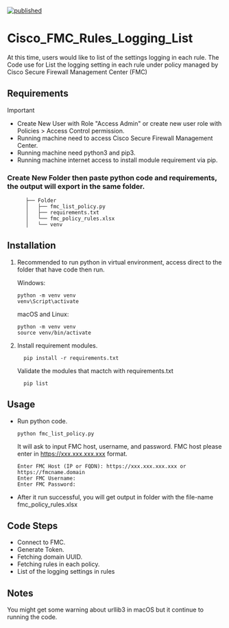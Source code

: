 [![published](https://static.production.devnetcloud.com/codeexchange/assets/images/devnet-published.svg)](https://developer.cisco.com/codeexchange/github/repo/ciscotee/CiscoSecureEndpoint-Ansible-CheckStatus)
# Cisco_FMC_Rules_Logging_List
At this time, users would like to list of the settings logging in each rule.
The Code use for List the logging setting in each rule under policy managed by Cisco Secure Firewall Management Center (FMC) 

## Requirements

  > [!IMPORTANT]
  >  -  Create New User with Role "Access Admin" or create new user role with Policies > Access Control permission.
  >  -  Running machine need to access Cisco Secure Firewall Management Center.
  >  -  Running machine need python3 and pip3.
  >  -  Running machine internet access to install module requirement via pip.
  
  ### Create New Folder then paste python code and requirements, the output will export in the same folder.

          ├── Folder
          │   ├── fmc_list_policy.py
          │   ├── requirements.txt
          │   └── fmc_policy_rules.xlsx
          │   └── venv

## Installation
  1. Recommended to run python in virtual environment, access direct to the folder that have code then run.
		
      Windows:

         python -m venv venv
         venv\Script\activate
     
      macOS and Linux:

         python -m venv venv
         source venv/bin/activate
	
  2. Install requirement modules.

           pip install -r requirements.txt

     Validate the modules that mactch with requirements.txt

           pip list
     

         
## Usage
  - Run python code.
  
        python fmc_list_policy.py
    
    It will ask to input FMC host, username, and password. FMC host please enter in https://xxx.xxx.xxx.xxx format.

        Enter FMC Host (IP or FQDN): https://xxx.xxx.xxx.xxx or https://fmcname.domain
        Enter FMC Username:
        Enter FMC Password:
    
  - After it run successful, you will get output in folder with the file-name fmc_policy_rules.xlsx
  

## Code Steps
  - Connect to FMC.
  - Generate Token.
  - Fetching domain UUID.
  - Fetching rules in each policy.
  - List of the logging settings in rules

## Notes
You might get some warning about urllib3 in macOS but it continue to running the code.

